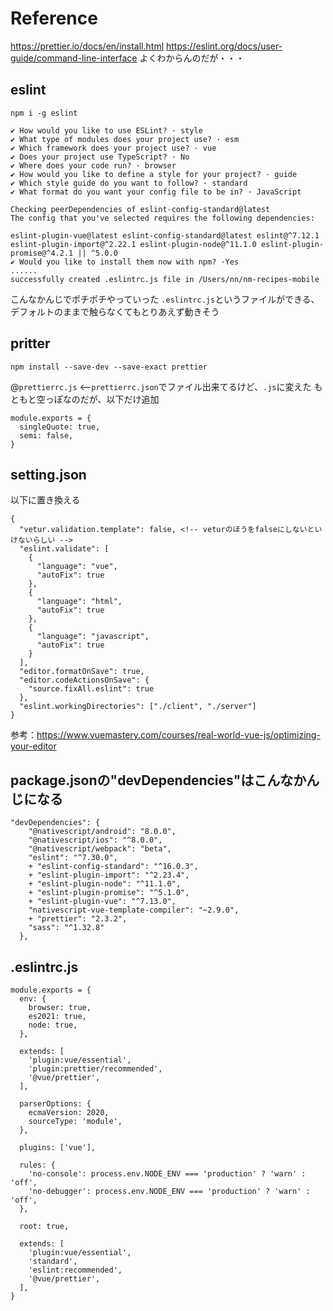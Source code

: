 # Reference
https://prettier.io/docs/en/install.html
https://eslint.org/docs/user-guide/command-line-interface
よくわからんのだが・・・

## eslint
```
npm i -g eslint

✔ How would you like to use ESLint? · style
✔ What type of modules does your project use? · esm
✔ Which framework does your project use? · vue
✔ Does your project use TypeScript? · No  
✔ Where does your code run? · browser               
✔ How would you like to define a style for your project? · guide
✔ Which style guide do you want to follow? · standard
✔ What format do you want your config file to be in? · JavaScript

Checking peerDependencies of eslint-config-standard@latest
The config that you've selected requires the following dependencies:

eslint-plugin-vue@latest eslint-config-standard@latest eslint@^7.12.1 eslint-plugin-import@^2.22.1 eslint-plugin-node@^11.1.0 eslint-plugin-promise@^4.2.1 || ^5.0.0
✔ Would you like to install them now with npm? ·Yes
......
successfully created .eslintrc.js file in /Users/nn/nm-recipes-mobile
```
こんなかんじでポチポチやっていった
`.eslintrc.js`というファイルができる、デフォルトのままで触らなくてもとりあえず動きそう


## pritter

```
npm install --save-dev --save-exact prettier
```

@`prettierrc.js` <--`prettierrc.json`でファイル出来てるけど、`.js`に変えた
もともと空っぽなのだが、以下だけ追加
```
module.exports = {
  singleQuote: true,
  semi: false,
}
```

## setting.json
以下に置き換える
```
{
  "vetur.validation.template": false, <!-- veturのほうをfalseにしないといけないらしい -->
  "eslint.validate": [
    {
      "language": "vue",
      "autoFix": true
    },
    {
      "language": "html",
      "autoFix": true
    },
    {
      "language": "javascript",
      "autoFix": true
    }
  ],
  "editor.formatOnSave": true,
  "editor.codeActionsOnSave": {
    "source.fixAll.eslint": true
  },
  "eslint.workingDirectories": ["./client", "./server"]
}
```
参考：https://www.vuemastery.com/courses/real-world-vue-js/optimizing-your-editor

## package.jsonの"devDependencies"はこんなかんじになる
```
"devDependencies": {
    "@nativescript/android": "8.0.0",
    "@nativescript/ios": "^8.0.0",
    "@nativescript/webpack": "beta",
    "eslint": "^7.30.0",
    + "eslint-config-standard": "^16.0.3",
    + "eslint-plugin-import": "^2.23.4",
    + "eslint-plugin-node": "^11.1.0",
    + "eslint-plugin-promise": "^5.1.0",
    + "eslint-plugin-vue": "^7.13.0",
    "nativescript-vue-template-compiler": "~2.9.0",
    + "prettier": "2.3.2",
    "sass": "^1.32.8"
  },
```
## .eslintrc.js
```
module.exports = {
  env: {
    browser: true,
    es2021: true,
    node: true,
  },

  extends: [
    'plugin:vue/essential',
    'plugin:prettier/recommended',
    '@vue/prettier',
  ],

  parserOptions: {
    ecmaVersion: 2020,
    sourceType: 'module',
  },

  plugins: ['vue'],

  rules: {
    'no-console': process.env.NODE_ENV === 'production' ? 'warn' : 'off',
    'no-debugger': process.env.NODE_ENV === 'production' ? 'warn' : 'off',
  },

  root: true,

  extends: [
    'plugin:vue/essential',
    'standard',
    'eslint:recommended',
    '@vue/prettier',
  ],
}
```
